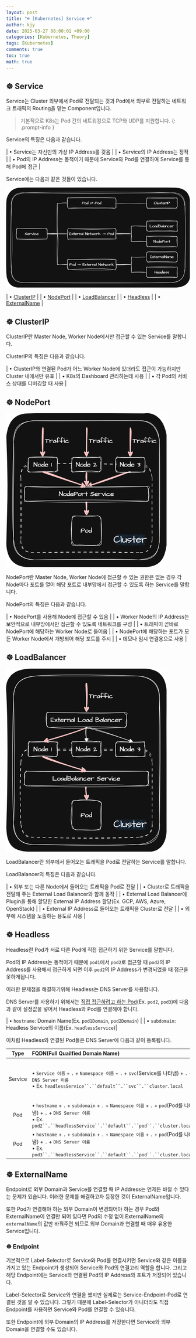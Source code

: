 ```yaml
---
layout: post
title: "☸️ [Kubernetes] Service ☸️"
author: kjy
date: 2025-03-27 08:00:01 +09:00
categories: [Kubernetes, Theory]
tags: [Kubernetes]
comments: true
toc: true
math: true
---
```


## ☸️ Service

Service는 Cluster 외부에서 Pod로 전달되는 것과 Pod에서 외부로 전달하는 네트워크 트래픽의 Routing을 맡는 Component입니다.

> 기본적으로 K8s는 Pod 간의 네트워킹으로 TCP와 UDP를 지원합니다.
{: .prompt-info }

Service의 특징은 다음과 같습니다.

| • Service는 자신만의 가상 IP Address를 갖음 |
| • Service의 IP Address는 정적 |
| • Pod의 IP Address는 동적이기 때문에 Service와 Pod를 연결하여 Service를 통해 Pod에 접근 |

Service에는 다음과 같은 것들이 있습니다.

![](../../../assets/img/kubernetes/service_1.png)

| • [ClusterIP](#️-clusterip) |
| • [NodePort](#️-nodeport) |
| • [LoadBalancer](#️-loadbalancer) |
| • [Headless](#️-headless) |
| • [ExternalName](#️-externalname) |

## ☸️ ClusterIP

ClusterIP란 Master Node, Worker Node에서만 접근할 수 있는 Service를 말합니다.

ClusterIP의 특징은 다음과 같습니다.

| • ClusterIP와 연결된 Pod가 어느 Worker Node에 있더라도 접근이 가능하지만 Cluster 내에서만 유효 |
| • K8s의 Dashboard 관리하는데 사용 |
| • 각 Pod의 서비스 상태를 디버깅할 때 사용 |

## ☸️ NodePort

![](../../../assets/img/kubernetes/service_2.png)

NodePort란 Master Node, Worker Node에 접근할 수 있는 권한은 없는 경우 각 Node마다 포트를 열어 해당 포트로 내부망에서 접근할 수 있도록 하는 Service를 말합니다.

NodePort의 특징은 다음과 같습니다.

| • NodePort를 사용해 Node에 접근할 수 있음 |
| • Worker Node의 IP Address는 보안적으로 내부망에서만 접근할 수 있도록 네트워크를 구성 |
| • 트래픽이 곧바로 NodePort에 해당하는 Worker Node로 들어옴 |
| • NodePort에 해당하는 포트가 모든 Worker Node에서 개방되어 해당 포트를 주시 |
| • 데모나 임시 연결용으로 사용 |

## ☸️ LoadBalancer

![](../../../assets/img/kubernetes/service_3.png)

LoadBalancer란 외부에서 들어오는 트래픽을 Pod로 전달하는 Service를 말합니다.

LoadBalancer의 특징은 다음과 같습니다.

| • 외부 또는 다른 Node에서 들어오는 트래픽을 Pod로 전달 |
| • Cluster로 트래픽을 전달해 주는 External Load Balancer와 함께 동작 |
| • External Load Balancer에 Plugin을 통해 할당한 External IP Address 할당(Ex. GCP, AWS, Azure, OpenStack) |
| • External IP Address로 들어오는 트래픽을 Cluster로 전달 |
| • 외부에 시스템을 노출하는 용도로 사용 |

## ☸️ Headless

Headless란 Pod가 서로 다른 Pod에 직접 접근하기 위한 Service를 말합니다.

Pod의 IP Address는 동적이기 때문에 `pod1`에서 `pod2`로 접근할 때 `pod2`의 IP Address를 사용해서 접근하게 되면 이후 `pod2`의 IP Address가 변경되었을 때 접근을 못하게됩니다.

이러한 문제점을 해결하기위해 Headless는 DNS Server를 사용합니다.

DNS Server를 사용하기 위해서는 <u>직접 접근하려고 하는 Pod</u>(Ex. `pod2`, `pod3`)에 다음과 같이 설정값을 넣어서 Headless와 Pod를 연결해야 합니다.

| • `hostname`: Domain Name(Ex. `pod1Domain`, `pod2Domain`) |
| • `subdomain`: Headless Service의 이름(Ex. `headlessService`)|

이처럼 Headless와 연결된 Pod들은 DNS Server에 다음과 같이 등록됩니다.

|  Type   | FQDN(Full Quailfied Domain Name)                                                                                                                                                               | IP Address                                                                      |
| :-----: | :--------------------------------------------------------------------------------------------------------------------------------------------------------------------------------------------- | :------------------------------------------------------------------------------ |
| Service | • `Service 이름` + `.` + `Namespace 이름` + `.` + `svc`(Service를 나타냄) + `.` + `DNS Server 이름` <br/> • Ex. ` headlessService``.``default``.``svc``.``cluster.local `                      | • 해당 Service와 연결된 Pod의 IP Address <br/> • Ex. 20.109.5.11 \| 20.109.5.12 |
|   Pod   | • `hostname` + `.` + `subdomain` + `.` + `Namespace 이름` + `.` + `pod`(Pod를 나타냄) + `.` + `DNS Server 이름` <br/> • Ex. ` pod2``.``headlessService``.``default``.``pod``.``cluster.local ` | Pod 2의 IP Address (20.109.5.11)                                                |
|   Pod   | • `hostname` + `.` + `subdomain` + `.` + `Namespace 이름` + `.` + `pod`(Pod를 나타냄) + `.` + `DNS Server 이름` <br/> • Ex. ` pod3``.``headlessService``.``default``.``pod``.``cluster.local ` | Pod 3의 IP Address (20.109.5.12)                                                |

## ☸️ ExternalName

Endpoint로 외부 Domain과 Service를 연결할 때 IP Address는 언제든 바뀔 수 있다는 문제가 있습니다. 이러한 문제를 해결하고자 등장한 것이 ExternalName입니다.

또한 Pod가 연결해야 하는 외부 Domain이 변경되어야 하는 경우 Pod와 ExternalName이 연결만 되어 있다면 Pod의 수정 없이 ExternalName의 `externalName`의 값만 바꿔주면 되므로 외부 Domain과 연결할 때 매우 유용한 Service입니다.

### ☸️ Endpoint

기본적으로 Label-Selector로 Service와 Pod를 연결시키면 Service와 같은 이름을 가지고 있는 Endpoint가 생성되어 Service와 Pod의 연결고리 역할을 합니다. 그리고 해당 Endpoint에는 Service와 연결된 Pod의 IP Address와 포트가 저장되어 있습니다.

Label-Selector로 Service와 연결을 했지만 실제로는 Service-Endpoint-Pod로 연결된 것을 알 수 있습니다. 그렇기 때문에 Label-Selector가 아니더라도 직접 Endpoint를 사용하면 Service와 Pod를 연결할 수 있습니다.

또한 Endpoint에 외부 Domain의 IP Address를 저장한다면 Service와 외부 Domain을 연결할 수도 있습니다.

